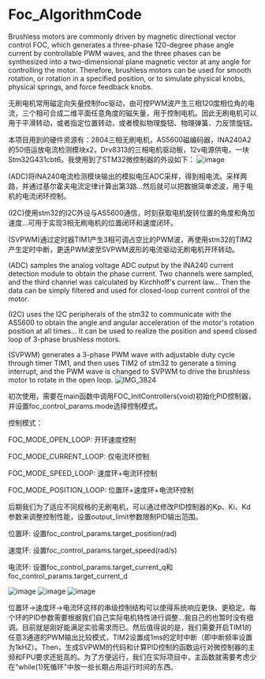 # Foc_AlgorithmCode
Brushless motors are commonly driven by magnetic directional vector control FOC, which generates a three-phase 120-degree phase angle current by controllable PWM waves, and the three phases can be synthesized into a two-dimensional plane magnetic vector at any angle for controlling the motor. Therefore, brushless motors can be used for smooth rotation, or rotation in a specified position, or to simulate physical knobs, physical springs, and force feedback knobs.

无刷电机常用磁定向矢量控制foc驱动，由可控PWM波产生三相120度相位角的电流，三个相可合成二维平面任意角度的磁矢量，用于控制电机。因此无刷电机可以用于平滑转动，或者指定位置转动，或者模拟物理旋钮、物理弹簧、力反馈旋钮。

本项目用到的硬件资源有：2804三相无刷电机，AS5600磁编码器，INA240A2的50倍运放电流检测模块x2，Drv8313的三相电机驱动板，12v电源供电，一块Stm32G431cbt6。我使用到了STM32微控制器的外设如下：
![image](https://github.com/user-attachments/assets/f80d7eff-ce76-41b7-acc5-4adc655b2f15)

(ADC)将INA240电流检测模块输出的模拟电压ADC采样，得到相电流。采样两路，并通过基尔霍夫电流定律计算出第3路...然后就可以把数据简单滤波，用于电机的电流闭环控制。

(I2C)使用stm32的I2C外设与AS5600通信，时刻获取电机旋转位置的角度和角加速度...可用于实现3相无刷电机的位置闭环和速度闭环。

(SVPWM)通过定时器TIM1产生3相可调占空比的PWM波，再使用stm32的TIM2产生定时中断，更迭PWM波至SVPWM波形的电流驱动无刷电机开环转动。

(ADC) samples the analog voltage ADC output by the INA240 current detection module to obtain the phase current. Two channels were sampled, and the third channel was calculated by Kirchhoff's current law... Then the data can be simply filtered and used for closed-loop current control of the motor.

(I2C) uses the I2C peripherals of the stm32 to communicate with the AS5600 to obtain the angle and angular acceleration of the motor's rotation position at all times... It can be used to realize the position and speed closed loop of 3-phase brushless motors.

(SVPWM) generates a 3-phase PWM wave with adjustable duty cycle through timer TIM1, and then uses TIM2 of stm32 to generate a timing interrupt, and the PWM wave is changed to SVPWM to drive the brushless motor to rotate in the open loop.
![IMG_3824](https://github.com/user-attachments/assets/8143ccb0-e906-4154-9e3a-427c67112574)


初次使用，需要在main函数中调用FOC_InitControllers(void)初始化PID控制器，并设置foc_control_params.mode选择控制模式。

控制模式：

FOC_MODE_OPEN_LOOP: 开环速度控制

FOC_MODE_CURRENT_LOOP: 仅电流环控制

FOC_MODE_SPEED_LOOP: 速度环+电流环控制

FOC_MODE_POSITION_LOOP: 位置环+速度环+电流环控制

后期我们为了适应不同规格的无刷电机，可以通过修改PID控制器的Kp、Ki、Kd参数来调整控制性能，设置output_limit参数限制PID输出范围。

位置环: 设置foc_control_params.target_position(rad)

速度环: 设置foc_control_params.target_speed(rad/s)

电流环: 设置foc_control_params.target_current_q和foc_control_params.target_current_d

![image](https://github.com/user-attachments/assets/77474258-2ac3-4ed0-a974-8d6c3de0877f)        ![image](https://github.com/user-attachments/assets/46287e48-3f0d-4f3b-8463-68bfc616c729)        ![image](https://github.com/user-attachments/assets/9bb1257e-4586-4326-a23b-3bb79dfedfc8)

位置环->速度环->电流环这样的串级控制结构可以使得系统响应更快、更稳定。每个环的PID参数需要根据我们自己实际电机特性进行调整...我自己的也暂时没有细调。目前就是刚好能满足实验需求而已。然后值得说的是，我们需要开启TIM1的任意3通道的PWM输出比较模式，TIM2设置成1ms的定时中断（即中断频率设置为1kHZ）。Then，生成SVPWM的代码和计算PID控制的函数运行对微控制器的主频和FPU要求还挺高的。为了方便运行，我们在实际项目中，主函数就需要考虑少在“while(1)死循环”中放一些长期占用运行时间的东西。
